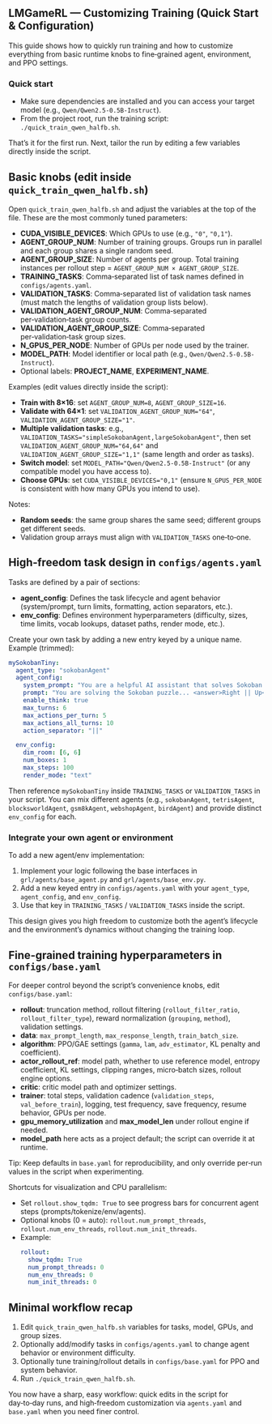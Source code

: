 ## LMGameRL — Customizing Training (Quick Start & Configuration)

This guide shows how to quickly run training and how to customize everything from basic runtime knobs to fine‑grained agent, environment, and PPO settings.

### Quick start

- Make sure dependencies are installed and you can access your target model (e.g., `Qwen/Qwen2.5-0.5B-Instruct`).
- From the project root, run the training script: `./quick_train_qwen_halfb.sh`.

That’s it for the first run. Next, tailor the run by editing a few variables directly inside the script.

## Basic knobs (edit inside `quick_train_qwen_halfb.sh`)

Open `quick_train_qwen_halfb.sh` and adjust the variables at the top of the file. These are the most commonly tuned parameters:

- **CUDA_VISIBLE_DEVICES**: Which GPUs to use (e.g., `"0"`, `"0,1"`).
- **AGENT_GROUP_NUM**: Number of training groups. Groups run in parallel and each group shares a single random seed.
- **AGENT_GROUP_SIZE**: Number of agents per group. Total training instances per rollout step = `AGENT_GROUP_NUM × AGENT_GROUP_SIZE`.
- **TRAINING_TASKS**: Comma‑separated list of task names defined in `configs/agents.yaml`.
- **VALIDATION_TASKS**: Comma‑separated list of validation task names (must match the lengths of validation group lists below).
- **VALIDATION_AGENT_GROUP_NUM**: Comma‑separated per‑validation‑task group counts.
- **VALIDATION_AGENT_GROUP_SIZE**: Comma‑separated per‑validation‑task group sizes.
- **N_GPUS_PER_NODE**: Number of GPUs per node used by the trainer.
- **MODEL_PATH**: Model identifier or local path (e.g., `Qwen/Qwen2.5-0.5B-Instruct`).
- Optional labels: **PROJECT_NAME**, **EXPERIMENT_NAME**.

Examples (edit values directly inside the script):

- **Train with 8×16**: set `AGENT_GROUP_NUM=8`, `AGENT_GROUP_SIZE=16`.
- **Validate with 64×1**: set `VALIDATION_AGENT_GROUP_NUM="64"`, `VALIDATION_AGENT_GROUP_SIZE="1"`.
- **Multiple validation tasks**: e.g., `VALIDATION_TASKS="simpleSokobanAgent,largeSokobanAgent"`, then set `VALIDATION_AGENT_GROUP_NUM="64,64"` and `VALIDATION_AGENT_GROUP_SIZE="1,1"` (same length and order as tasks).
- **Switch model**: set `MODEL_PATH="Qwen/Qwen2.5-0.5B-Instruct"` (or any compatible model you have access to).
- **Choose GPUs**: set `CUDA_VISIBLE_DEVICES="0,1"` (ensure `N_GPUS_PER_NODE` is consistent with how many GPUs you intend to use).

Notes:

- **Random seeds**: the same group shares the same seed; different groups get different seeds.
- Validation group arrays must align with `VALIDATION_TASKS` one‑to‑one.

## High‑freedom task design in `configs/agents.yaml`

Tasks are defined by a pair of sections:

- **agent_config**: Defines the task lifecycle and agent behavior (system/prompt, turn limits, formatting, action separators, etc.).
- **env_config**: Defines environment hyperparameters (difficulty, sizes, time limits, vocab lookups, dataset paths, render mode, etc.).

Create your own task by adding a new entry keyed by a unique name. Example (trimmed):

```yaml
mySokobanTiny:
  agent_type: "sokobanAgent"
  agent_config:
    system_prompt: "You are a helpful AI assistant that solves Sokoban puzzles step by step."
    prompt: "You are solving the Sokoban puzzle... <answer>Right || Up</answer>"
    enable_think: true
    max_turns: 6
    max_actions_per_turn: 5
    max_actions_all_turns: 10
    action_separator: "||"

  env_config:
    dim_room: [6, 6]
    num_boxes: 1
    max_steps: 100
    render_mode: "text"
```

Then reference `mySokobanTiny` inside `TRAINING_TASKS` or `VALIDATION_TASKS` in your script. You can mix different agents (e.g., `sokobanAgent`, `tetrisAgent`, `blocksworldAgent`, `gsm8kAgent`, `webshopAgent`, `birdAgent`) and provide distinct `env_config` for each.

### Integrate your own agent or environment

To add a new agent/env implementation:

1. Implement your logic following the base interfaces in `grl/agents/base_agent.py` and `grl/agents/base_env.py`.
2. Add a new keyed entry in `configs/agents.yaml` with your `agent_type`, `agent_config`, and `env_config`.
3. Use that key in `TRAINING_TASKS` / `VALIDATION_TASKS` inside the script.

This design gives you high freedom to customize both the agent’s lifecycle and the environment’s dynamics without changing the training loop.

## Fine‑grained training hyperparameters in `configs/base.yaml`

For deeper control beyond the script’s convenience knobs, edit `configs/base.yaml`:

- **rollout**: truncation method, rollout filtering (`rollout_filter_ratio`, `rollout_filter_type`), reward normalization (`grouping`, `method`), validation settings.
- **data**: `max_prompt_length`, `max_response_length`, `train_batch_size`.
- **algorithm**: PPO/GAE settings (`gamma`, `lam`, `adv_estimator`, KL penalty and coefficient).
- **actor_rollout_ref**: model path, whether to use reference model, entropy coefficient, KL settings, clipping ranges, micro‑batch sizes, rollout engine options.
- **critic**: critic model path and optimizer settings.
- **trainer**: total steps, validation cadence (`validation_steps`, `val_before_train`), logging, test frequency, save frequency, resume behavior, GPUs per node.
- **gpu_memory_utilization** and **max_model_len** under rollout engine if needed.
- **model_path** here acts as a project default; the script can override it at runtime.

Tip: Keep defaults in `base.yaml` for reproducibility, and only override per‑run values in the script when experimenting.

Shortcuts for visualization and CPU parallelism:

- Set `rollout.show_tqdm: True` to see progress bars for concurrent agent steps (prompts/tokenize/env/agents).
- Optional knobs (0 = auto): `rollout.num_prompt_threads`, `rollout.num_env_threads`, `rollout.num_init_threads`.
- Example:
  ```yaml
  rollout:
    show_tqdm: True
    num_prompt_threads: 0
    num_env_threads: 0
    num_init_threads: 0
  ```

## Minimal workflow recap

1. Edit `quick_train_qwen_halfb.sh` variables for tasks, model, GPUs, and group sizes.
2. Optionally add/modify tasks in `configs/agents.yaml` to change agent behavior or environment difficulty.
3. Optionally tune training/rollout details in `configs/base.yaml` for PPO and system behavior.
4. Run `./quick_train_qwen_halfb.sh`.

You now have a sharp, easy workflow: quick edits in the script for day‑to‑day runs, and high‑freedom customization via `agents.yaml` and `base.yaml` when you need finer control.


